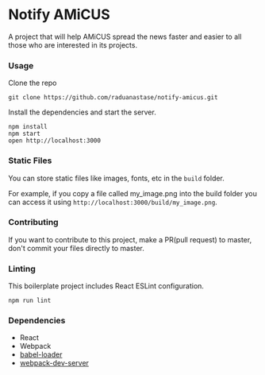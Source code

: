 Notify AMiCUS
=====================

A project that will help AMiCUS spread the news faster and easier to all those who are interested in its projects.

### Usage

Clone the repo

```
git clone https://github.com/raduanastase/notify-amicus.git
```

Install the dependencies and start the server.

```
npm install
npm start
open http://localhost:3000
```

### Static Files

You can store static files like images, fonts, etc in the `build` folder.

For example, if you copy a file called my_image.png into the build folder you can access it using `http://localhost:3000/build/my_image.png`.

### Contributing

If you want to contribute to this project, make a PR(pull request) to master, don't commit your files directly to master.

### Linting

This boilerplate project includes React ESLint configuration.

```
npm run lint
```

### Dependencies

* React
* Webpack
* [babel-loader](https://github.com/babel/babel-loader)
* [webpack-dev-server](https://github.com/webpack/webpack-dev-server)
